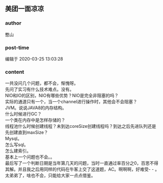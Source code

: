 ## 美团一面凉凉
### author 
憨山
### post-time 

编辑于  2020-03-25 13:03:28
### content 
<div class="post-topic-des nc-post-content">
 <div>
  一共没问几个问题，都不会，惭愧呀。
 </div>
 <div>
  先问了实习有什么技术难点。没有。
 </div>
 NIO和IO的区别，NIO有哪些优势？NIO是完全非阻塞的吗？
 <br/>
 实际的通道只有一个，当一个channel进行操作时，其他会不会阻塞？
 <br/>
 JVM。说说JAVA8的内存结构。
 <br/>
 什么时候进行GC？
 <br/>
 一个类在内存中是怎样存储的？
 <br/>
 线程池什么时候创建线程？未到达coreSize创建线程吗？到达之后先进队列还是先创建直到maxSize？
 <br/>
 Mysql。
 <br/>
 怎么写sql。
 <br/>
 <div>
  怎么建索引。
 </div>
 <div>
  基本上一个问题也不会。。
 </div>
 <div>
  最后写了一个判断日期是当年第几天的问题，当时一直通过率百分之0，百思不得其解。并且我之后用同样的代码在牛客上交了这道题，AC。啊啊啊，好难受- - 。
 </div>
 <div>
  太弟弟了，啥也不会，只能给大家一点点借鉴。
 </div>
 <div>
  <br/>
 </div>
</div>
